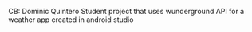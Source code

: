 CB: Dominic Quintero
Student project that uses wunderground API for a weather app
created in android studio
